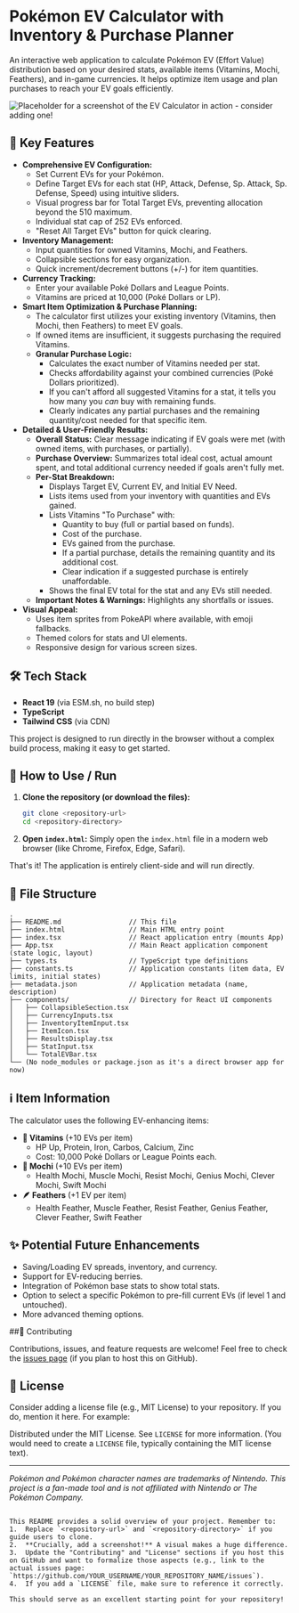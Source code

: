 
# Pokémon EV Calculator with Inventory & Purchase Planner

An interactive web application to calculate Pokémon EV (Effort Value) distribution based on your desired stats, available items (Vitamins, Mochi, Feathers), and in-game currencies. It helps optimize item usage and plan purchases to reach your EV goals efficiently.

![Placeholder for a screenshot of the EV Calculator in action - consider adding one!](https://via.placeholder.com/800x450.png?text=Pok%C3%A9mon+EV+Calculator+Screenshot)

## 🌟 Key Features

*   **Comprehensive EV Configuration:**
    *   Set Current EVs for your Pokémon.
    *   Define Target EVs for each stat (HP, Attack, Defense, Sp. Attack, Sp. Defense, Speed) using intuitive sliders.
    *   Visual progress bar for Total Target EVs, preventing allocation beyond the 510 maximum.
    *   Individual stat cap of 252 EVs enforced.
    *   "Reset All Target EVs" button for quick clearing.
*   **Inventory Management:**
    *   Input quantities for owned Vitamins, Mochi, and Feathers.
    *   Collapsible sections for easy organization.
    *   Quick increment/decrement buttons (+/-) for item quantities.
*   **Currency Tracking:**
    *   Enter your available Poké Dollars and League Points.
    *   Vitamins are priced at 10,000 (Poké Dollars or LP).
*   **Smart Item Optimization & Purchase Planning:**
    *   The calculator first utilizes your existing inventory (Vitamins, then Mochi, then Feathers) to meet EV goals.
    *   If owned items are insufficient, it suggests purchasing the required Vitamins.
    *   **Granular Purchase Logic:**
        *   Calculates the exact number of Vitamins needed per stat.
        *   Checks affordability against your combined currencies (Poké Dollars prioritized).
        *   If you can't afford all suggested Vitamins for a stat, it tells you how many you *can* buy with remaining funds.
        *   Clearly indicates any partial purchases and the remaining quantity/cost needed for that specific item.
*   **Detailed & User-Friendly Results:**
    *   **Overall Status:** Clear message indicating if EV goals were met (with owned items, with purchases, or partially).
    *   **Purchase Overview:** Summarizes total ideal cost, actual amount spent, and total additional currency needed if goals aren't fully met.
    *   **Per-Stat Breakdown:**
        *   Displays Target EV, Current EV, and Initial EV Need.
        *   Lists items used from your inventory with quantities and EVs gained.
        *   Lists Vitamins "To Purchase" with:
            *   Quantity to buy (full or partial based on funds).
            *   Cost of the purchase.
            *   EVs gained from the purchase.
            *   If a partial purchase, details the remaining quantity and its additional cost.
            *   Clear indication if a suggested purchase is entirely unaffordable.
        *   Shows the final EV total for the stat and any EVs still needed.
    *   **Important Notes & Warnings:** Highlights any shortfalls or issues.
*   **Visual Appeal:**
    *   Uses item sprites from PokeAPI where available, with emoji fallbacks.
    *   Themed colors for stats and UI elements.
    *   Responsive design for various screen sizes.

## 🛠️ Tech Stack

*   **React 19** (via ESM.sh, no build step)
*   **TypeScript**
*   **Tailwind CSS** (via CDN)

This project is designed to run directly in the browser without a complex build process, making it easy to get started.

## 🚀 How to Use / Run

1.  **Clone the repository (or download the files):**
    ```bash
    git clone <repository-url>
    cd <repository-directory>
    ```
2.  **Open `index.html`:**
    Simply open the `index.html` file in a modern web browser (like Chrome, Firefox, Edge, Safari).

That's it! The application is entirely client-side and will run directly.

## 📁 File Structure

```
.
├── README.md                 // This file
├── index.html                // Main HTML entry point
├── index.tsx                 // React application entry (mounts App)
├── App.tsx                   // Main React application component (state logic, layout)
├── types.ts                  // TypeScript type definitions
├── constants.ts              // Application constants (item data, EV limits, initial states)
├── metadata.json             // Application metadata (name, description)
├── components/               // Directory for React UI components
│   ├── CollapsibleSection.tsx
│   ├── CurrencyInputs.tsx
│   ├── InventoryItemInput.tsx
│   ├── ItemIcon.tsx
│   ├── ResultsDisplay.tsx
│   ├── StatInput.tsx
│   └── TotalEVBar.tsx
└── (No node_modules or package.json as it's a direct browser app for now)
```

## ℹ️ Item Information

The calculator uses the following EV-enhancing items:

*   **🧪 Vitamins** (+10 EVs per item)
    *   HP Up, Protein, Iron, Carbos, Calcium, Zinc
    *   Cost: 10,000 Poké Dollars or League Points each.
*   **🍡 Mochi** (+10 EVs per item)
    *   Health Mochi, Muscle Mochi, Resist Mochi, Genius Mochi, Clever Mochi, Swift Mochi
*   **🪶 Feathers** (+1 EV per item)
    *   Health Feather, Muscle Feather, Resist Feather, Genius Feather, Clever Feather, Swift Feather

## ✨ Potential Future Enhancements

*   Saving/Loading EV spreads, inventory, and currency.
*   Support for EV-reducing berries.
*   Integration of Pokémon base stats to show total stats.
*   Option to select a specific Pokémon to pre-fill current EVs (if level 1 and untouched).
*   More advanced theming options.

##🤝 Contributing

Contributions, issues, and feature requests are welcome! Feel free to check the [issues page](https://github.com/YOUR_USERNAME/YOUR_REPOSITORY_NAME/issues) (if you plan to host this on GitHub).

## 📜 License

Consider adding a license file (e.g., MIT License) to your repository. If you do, mention it here. For example:

Distributed under the MIT License. See `LICENSE` for more information.
(You would need to create a `LICENSE` file, typically containing the MIT license text).

---

*Pokémon and Pokémon character names are trademarks of Nintendo.*
*This project is a fan-made tool and is not affiliated with Nintendo or The Pokémon Company.*
```

This README provides a solid overview of your project. Remember to:
1.  Replace `<repository-url>` and `<repository-directory>` if you guide users to clone.
2.  **Crucially, add a screenshot!** A visual makes a huge difference.
3.  Update the "Contributing" and "License" sections if you host this on GitHub and want to formalize those aspects (e.g., link to the actual issues page: `https://github.com/YOUR_USERNAME/YOUR_REPOSITORY_NAME/issues`).
4.  If you add a `LICENSE` file, make sure to reference it correctly.

This should serve as an excellent starting point for your repository!